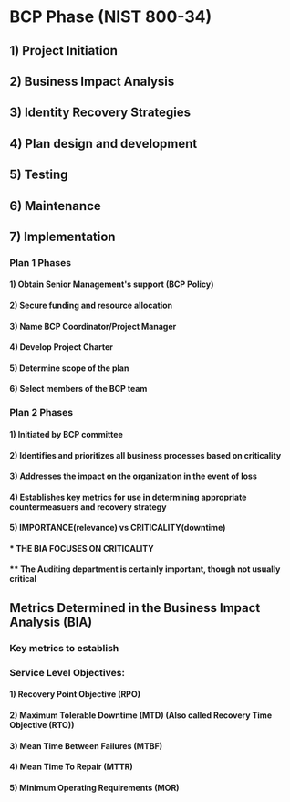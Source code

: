 # BCP Phase (NIST 800-34)

## 1) Project Initiation

## 2) Business Impact Analysis

## 3) Identity Recovery Strategies

## 4) Plan design and development

## 5) Testing 

## 6) Maintenance

## 7) Implementation

### Plan 1 Phases

#### 1) Obtain Senior Management's support (BCP Policy)

#### 2) Secure funding and resource allocation

#### 3) Name BCP Coordinator/Project Manager

#### 4) Develop Project Charter

#### 5) Determine scope of the plan

#### 6) Select members of the BCP team

### Plan 2 Phases

#### 1) Initiated by BCP committee

#### 2) Identifies and prioritizes all business processes based on criticality

#### 3) Addresses the impact on the organization in the event of loss 

#### 4) Establishes key metrics for use in determining appropriate countermeasuers and recovery strategy

#### 5) IMPORTANCE(relevance) vs CRITICALITY(downtime)

#### * THE BIA FOCUSES ON CRITICALITY

#### ** The Auditing department is certainly important, though not usually critical

## Metrics Determined in the Business Impact Analysis (BIA)

### Key metrics to establish

### Service Level Objectives:

#### 1) Recovery Point Objective (RPO)

#### 2) Maximum Tolerable Downtime (MTD) (Also called Recovery Time Objective (RTO))

#### 3) Mean Time Between Failures (MTBF)

#### 4) Mean Time To Repair (MTTR)

#### 5) Minimum Operating Requirements (MOR)
